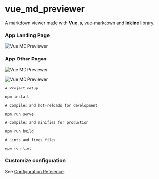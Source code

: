# vue_md_previewer

A markdown viewer made with **Vue.js**, [vue-markdown](https://github.com/miaolz123/vue-markdown) and **[Inkline](https://inkline.io/)** library.

### App Landing Page
![Vue MD Previewer]("./assets/app-landing.png")

### App Other Pages
![Vue MD Previewer]("./assets/app-editor.png")

![Vue MD Previewer]("./assets/app-emptystate.png")
```
# Project setup

npm install
```
```
# Compiles and hot-reloads for development

npm run serve
```
```
# Compiles and minifies for production

npm run build
```
```
# Lints and fixes files

npm run lint
```

### Customize configuration
See [Configuration Reference](https://cli.vuejs.org/config/).
